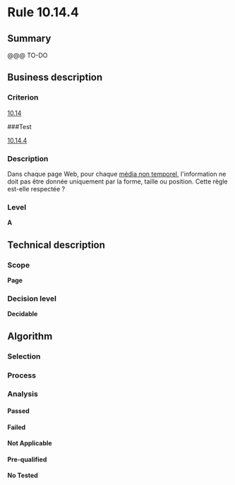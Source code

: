 # Rule 10.14.4

## Summary

@@@ TO-DO

## Business description

### Criterion

[10.14](http://references.modernisation.gouv.fr/sites/default/files/RGAA3_RC2-1/referentiel_technique.htm#crit-10-14)

###Test

[10.14.4](http://references.modernisation.gouv.fr/sites/default/files/RGAA3_RC2-1/referentiel_technique.htm#test-10-14-4)

### Description

Dans chaque page Web, pour chaque <a href="http://references.modernisation.gouv.fr/sites/default/files/RGAA3_RC2-1/glossaire.htm#mMediaNoTemp">m&eacute;dia non temporel</a>, l'information ne doit pas &ecirc;tre donn&eacute;e uniquement par la forme, taille ou position. Cette r&egrave;gle est-elle respect&eacute;e ?

### Level

**A**

## Technical description

### Scope

**Page**

### Decision level

**Decidable**

## Algorithm

### Selection

### Process

### Analysis

#### Passed

#### Failed

#### Not Applicable

#### Pre-qualified

#### No Tested 






